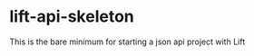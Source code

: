 lift-api-skeleton
===============

This is the bare minimum for starting a json api project with Lift
